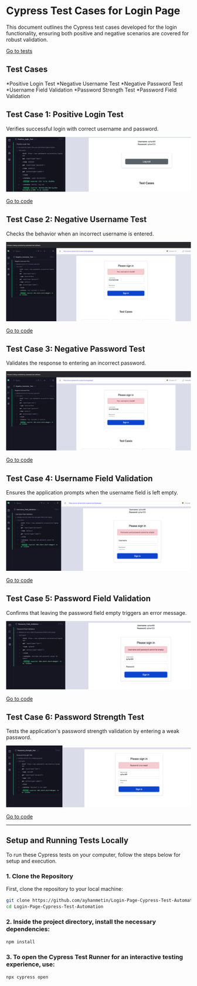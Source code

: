 # Cypress Test Cases for Login Page

This document outlines the Cypress test cases developed for the login functionality, ensuring both positive and negative scenarios are covered for robust validation.

[Go to tests](https://github.com/ayhanmetin/Login-Page-Cypress-Test-Automation/tree/main/cypress/cypress_LoginPage_ScreenShot)

## Test Cases

*Positive Login Test
*Negative Username Test
*Negative Password Test
*Username Field Validation
*Password Strength Test
*Password Field Validation

## Test Case 1: Positive Login Test

Verifies successful login with correct username and password.

![Positive LogIn Test](./cypress/cypress_LoginPage_ScreenShot/Positive_LoginTest.png)

[Go to code](https://github.com/ayhanmetin/Login-Page-Cypress-Test-Automation/blob/main/cypress/e2e/Test_Login_Page/Positive_Login_Test.cy.js)

## Test Case 2: Negative Username Test

Checks the behavior when an incorrect username is entered.

![Negative Username Test](./cypress/cypress_LoginPage_ScreenShot/Negative_Username.png)

[Go to code](https://github.com/ayhanmetin/Login-Page-Cypress-Test-Automation/blob/main/cypress/e2e/Test_Login_Page/Negative_Username_%20Test.cy.js)

## Test Case 3: Negative Password Test

Validates the response to entering an incorrect password.

![Negative Password Test](./cypress/cypress_LoginPage_ScreenShot/Negative_Username.png)

[Go to code](https://github.com/ayhanmetin/Login-Page-Cypress-Test-Automation/blob/main/cypress/e2e/Test_Login_Page/Negative_Password_Test.cy.js)

## Test Case 4: Username Field Validation

Ensures the application prompts when the username field is left empty.

![Username Field Validation](./cypress/cypress_LoginPage_ScreenShot/Username_Field_Validation.png)

[Go to code](https://github.com/ayhanmetin/Login-Page-Cypress-Test-Automation/blob/main/cypress/e2e/Test_Login_Page/Username_Field_Validation_Test.cy.js) 

## Test Case 5: Password Field Validation

Confirms that leaving the password field empty triggers an error message.

![Password Field Validation](./cypress/cypress_LoginPage_ScreenShot/Password_Field_Validation.png)

[Go to code](https://github.com/ayhanmetin/Login-Page-Cypress-Test-Automation/blob/main/cypress/e2e/Test_Login_Page/Password_Field_Validation.cy.js)

## Test Case 6: Password Strength Test


Tests the application's password strength validation by entering a weak password.

![Password Strength Test](./cypress/cypress_LoginPage_ScreenShot/Password_Strength_Test.png)

[Go to code](https://github.com/ayhanmetin/Login-Page-Cypress-Test-Automation/blob/main/cypress/e2e/Test_Login_Page/Password_Strength_Test.cy.js)

---------------------------------------------------------


## Setup and Running Tests Locally

To run these Cypress tests on your computer, follow the steps below for setup and execution.

### 1. Clone the Repository

First, clone the repository to your local machine:

```bash
git clone https://github.com/ayhanmetin/Login-Page-Cypress-Test-Automation.git
cd Login-Page-Cypress-Test-Automation
```

### 2. Inside the project directory, install the necessary dependencies:

```bash
npm install
```

### 3. To open the Cypress Test Runner for an interactive testing experience, use:

```bash
npx cypress open
```

